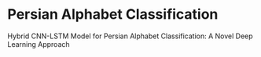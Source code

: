 # Persian Alphabet Classification
Hybrid CNN-LSTM Model for Persian Alphabet Classification: A Novel Deep Learning Approach
